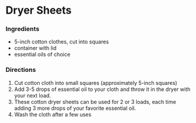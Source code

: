 # Dryer Sheets

### Ingredients
* 5-inch cotton clothes, cut into squares
* container with lid
* essential oils of choice

### Directions
1. Cut cotton cloth into small squares (approximately 5-inch squares)
2. Add 3-5 drops of essential oil to your cloth and throw it in the dryer with your next load. 
3. These cotton dryer sheets can be used for 2 or 3 loads, each time adding 3 more drops of your favorite essential oil. 
4. Wash the cloth after a few uses